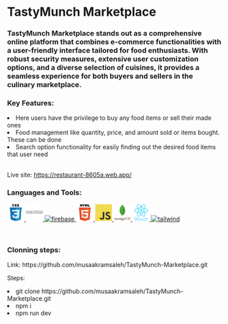 <h1>TastyMunch Marketplace</h1>
<h3>TastyMunch Marketplace stands out as a comprehensive online platform that combines e-commerce functionalities with a user-friendly interface tailored for food enthusiasts. With robust security measures, extensive user customization options, and a diverse selection of cuisines, it provides a seamless experience for both buyers and sellers in the culinary marketplace.</h3>
<h3>Key Features:</h3>
<li>Here users have the privilege to buy any food items or sell their made ones</li>
<li>Food management like quantity, price, and amount sold or items bought. These can be done</li>
<li>Search option functionality for easily finding out the desired food items that user need</li><br>
<p>Live site: <a href="https://restaurant-8605a.web.app/">https://restaurant-8605a.web.app/</a></p>
<h3 align="left">Languages and Tools:</h3>
<p align="left"> <a href="https://www.w3schools.com/css/" target="_blank" rel="noreferrer"> <img src="https://raw.githubusercontent.com/devicons/devicon/master/icons/css3/css3-original-wordmark.svg" alt="css3" width="40" height="40"/> </a> <a href="https://expressjs.com" target="_blank" rel="noreferrer"> <img src="https://raw.githubusercontent.com/devicons/devicon/master/icons/express/express-original-wordmark.svg" alt="express" width="40" height="40"/> </a> <a href="https://firebase.google.com/" target="_blank" rel="noreferrer"> <img src="https://www.vectorlogo.zone/logos/firebase/firebase-icon.svg" alt="firebase" width="40" height="40"/> </a> <a href="https://www.w3.org/html/" target="_blank" rel="noreferrer"> <img src="https://raw.githubusercontent.com/devicons/devicon/master/icons/html5/html5-original-wordmark.svg" alt="html5" width="40" height="40"/> </a> <a href="https://developer.mozilla.org/en-US/docs/Web/JavaScript" target="_blank" rel="noreferrer"> <img src="https://raw.githubusercontent.com/devicons/devicon/master/icons/javascript/javascript-original.svg" alt="javascript" width="40" height="40"/> </a> <a href="https://www.mongodb.com/" target="_blank" rel="noreferrer"> <img src="https://raw.githubusercontent.com/devicons/devicon/master/icons/mongodb/mongodb-original-wordmark.svg" alt="mongodb" width="40" height="40"/> </a> <a href="https://reactjs.org/" target="_blank" rel="noreferrer"> <img src="https://raw.githubusercontent.com/devicons/devicon/master/icons/react/react-original-wordmark.svg" alt="react" width="40" height="40"/> </a> <a href="https://tailwindcss.com/" target="_blank" rel="noreferrer"> <img src="https://www.vectorlogo.zone/logos/tailwindcss/tailwindcss-icon.svg" alt="tailwind" width="40" height="40"/> </a> </p>
<br>
<h3>Clonning steps:</h3>
<p>Link: https://github.com/musaakramsaleh/TastyMunch-Marketplace.git</p>
<p>Steps:</p>
<li>git clone https://github.com/musaakramsaleh/TastyMunch-Marketplace.git</li>
<li>npm i </li>
<li>npm run dev</li>

